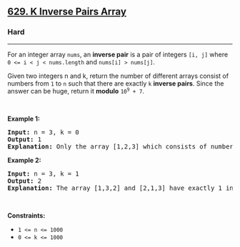 <h2><a href="https://leetcode.com/problems/k-inverse-pairs-array/">629. K Inverse Pairs Array</a></h2><h3>Hard</h3><hr><div style="user-select: auto;"><p style="user-select: auto;">For an integer array <code style="user-select: auto;">nums</code>, an <strong style="user-select: auto;">inverse pair</strong> is a pair of integers <code style="user-select: auto;">[i, j]</code> where <code style="user-select: auto;">0 &lt;= i &lt; j &lt; nums.length</code> and <code style="user-select: auto;">nums[i] &gt; nums[j]</code>.</p>

<p style="user-select: auto;">Given two integers n and k, return the number of different arrays consist of numbers from <code style="user-select: auto;">1</code> to <code style="user-select: auto;">n</code> such that there are exactly <code style="user-select: auto;">k</code> <strong style="user-select: auto;">inverse pairs</strong>. Since the answer can be huge, return it <strong style="user-select: auto;">modulo</strong> <code style="user-select: auto;">10<sup style="user-select: auto;">9</sup> + 7</code>.</p>

<p style="user-select: auto;">&nbsp;</p>
<p style="user-select: auto;"><strong class="example" style="user-select: auto;">Example 1:</strong></p>

<pre style="user-select: auto;"><strong style="user-select: auto;">Input:</strong> n = 3, k = 0
<strong style="user-select: auto;">Output:</strong> 1
<strong style="user-select: auto;">Explanation:</strong> Only the array [1,2,3] which consists of numbers from 1 to 3 has exactly 0 inverse pairs.
</pre>

<p style="user-select: auto;"><strong class="example" style="user-select: auto;">Example 2:</strong></p>

<pre style="user-select: auto;"><strong style="user-select: auto;">Input:</strong> n = 3, k = 1
<strong style="user-select: auto;">Output:</strong> 2
<strong style="user-select: auto;">Explanation:</strong> The array [1,3,2] and [2,1,3] have exactly 1 inverse pair.
</pre>

<p style="user-select: auto;">&nbsp;</p>
<p style="user-select: auto;"><strong style="user-select: auto;">Constraints:</strong></p>

<ul style="user-select: auto;">
	<li style="user-select: auto;"><code style="user-select: auto;">1 &lt;= n &lt;= 1000</code></li>
	<li style="user-select: auto;"><code style="user-select: auto;">0 &lt;= k &lt;= 1000</code></li>
</ul>
</div>